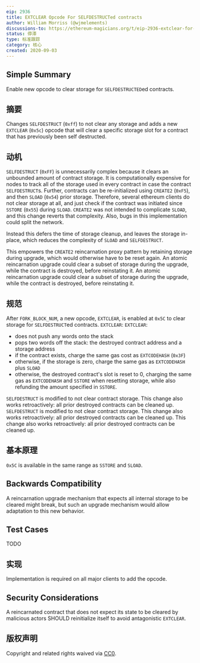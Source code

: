 ```yaml
---
eip: 2936
title: EXTCLEAR Opcode For SELFDESTRUCTed contracts
author: William Morriss (@wjmelements)
discussions-to: https://ethereum-magicians.org/t/eip-2936-extclear-for-selfdestruct/4569
status: 停滞
type: 标准跟踪
category: 核心
created: 2020-09-03
---
```


## Simple Summary
Enable new opcode to clear storage for `SELFDESTRUCTED`ed contracts.

## 摘要
Changes `SELFDESTRUCT` (`0xff`) to not clear any storage and adds a new `EXTCLEAR` (`0x5c`) opcode that will clear a specific storage slot for a contract that has previously been self destructed.

## 动机
`SELFDESTRUCT` (`0xFF`) is unnecessarily complex because it clears an unbounded amount of contract storage. It is computationally expensive for nodes to track all of the storage used in every contract in case the contract `SELFDESTRUCT`s. Further, contracts can be re-initialized using `CREATE2` (`0xF5`), and then `SLOAD` (`0x54`) prior storage. Therefore, several ethereum clients do not clear storage at all, and just check if the contract was initiated since `SSTORE` (`0x55`) during `SLOAD`. `CREATE2` was not intended to complicate `SLOAD`, and this change reverts that complexity. Also, bugs in this implementation could split the network.

Instead this defers the time of storage cleanup, and leaves the storage in-place, which reduces the complexity of `SLOAD` and `SELFDESTRUCT`.

This empowers the `CREATE2` reincarnation proxy pattern by retaining storage during upgrade, which would otherwise have to be reset again. An atomic reincarnation upgrade could clear a subset of storage during the upgrade, while the contract is destroyed, before reinstating it. An atomic reincarnation upgrade could clear a subset of storage during the upgrade, while the contract is destroyed, before reinstating it.

## 规范

After `FORK_BLOCK_NUM`, a new opcode, `EXTCLEAR`, is enabled at `0x5C` to clear storage for `SELFDESTRUCT`ed contracts. `EXTCLEAR`: `EXTCLEAR`:
* does not push any words onto the stack
* pops two words off the stack: the destroyed contract address and a storage address
* if the contract exists, charge the same gas cost as `EXTCODEHASH` (`0x3F`)
* otherwise, if the storage is zero, charge the same gas as `EXTCODEHASH` plus `SLOAD`
* otherwise, the destroyed contract's slot is reset to 0, charging the same gas as `EXTCODEHASH` and `SSTORE` when resetting storage, while also refunding the amount specified in `SSTORE`.

`SELFDESTRUCT` is modified to not clear contract storage. This change also works retroactively: all prior destroyed contracts can be cleaned up. `SELFDESTRUCT` is modified to not clear contract storage. This change also works retroactively: all prior destroyed contracts can be cleaned up. This change also works retroactively: all prior destroyed contracts can be cleaned up.

## 基本原理
`0x5C` is available in the same range as `SSTORE` and `SLOAD`.

## Backwards Compatibility
A reincarnation upgrade mechanism that expects all internal storage to be cleared might break, but such an upgrade mechanism would allow adaptation to this new behavior.

## Test Cases
TODO

## 实现
Implementation is required on all major clients to add the opcode.

## Security Considerations
A reincarnated contract that does not expect its state to be cleared by malicious actors SHOULD reinitialize itself to avoid antagonistic `EXTCLEAR`.

## 版权声明
Copyright and related rights waived via [CC0](../LICENSE.md).
